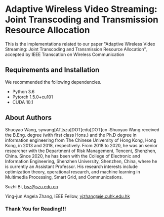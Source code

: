 # Adaptive Wireless Video Streaming: Joint Transcoding and Transmission Resource Allocation
This is the implementations related to our paper "Adaptive Wireless Video Streaming: Joint Transcoding and Transmission Resource Allocation", accepted by IEEE Transcation on Wireless Communication

## Requirements and Installation
We recommended the following dependencies.

* Python 3.6
* Pytorch 1.5.0+cu101
* CUDA 10.1



## About Authors
Shuoyao Wang, sywang[AT]szu[DOT]edu[DOT]cn :Shuoyao Wang received the B.Eng. degree (with first class Hons.) and the Ph.D degree in information engineering from The Chinese University of Hong Kong, Hong Kong, in 2013 and 2018, respectively. From 2018 to 2020, he was an senior researcher with the Department of Risk Management, Tencent, Shenzhen, China. Since 2020, he has been with the College of Electronic and Information Engineering, Shenzhen University, Shenzhen, China, where he is currently an Assistant Professor. His research interests include optimization theory, operational research, and machine learning in Multimedia Processing, Smart Grid, and Communications.

Suzhi Bi, bsz@szu.edu.cn

Ying-jun Angela Zhang, IEEE Fellow, yjzhang@ie.cuhk.edu.hk

### Thank You for Reading!!!
